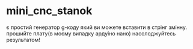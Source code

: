 # mini_cnc_stanok
є простий генератор g-коду який ви можете вставити в стрінг змінну.
прошийте плату(в моєму випадку ардуіно нано)
насолоджуйтесь результатом!

